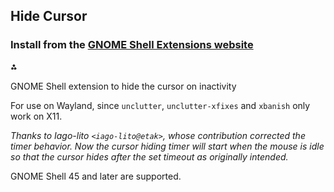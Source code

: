 ## Hide Cursor

### Install from the [GNOME Shell Extensions website](https://extensions.gnome.org/extension/6727/hide-cursor/)

<b>⁂</b>

GNOME Shell extension to hide the cursor on inactivity

For use on Wayland, since `unclutter`, `unclutter-xfixes` and `xbanish` only work on X11.

*Thanks to Iago-lito `<iago-lito@etak>`, whose contribution corrected the timer behavior. Now the cursor hiding timer will start when the mouse is idle so that the cursor hides after the set timeout as originally intended.*

GNOME Shell 45 and later are supported.

